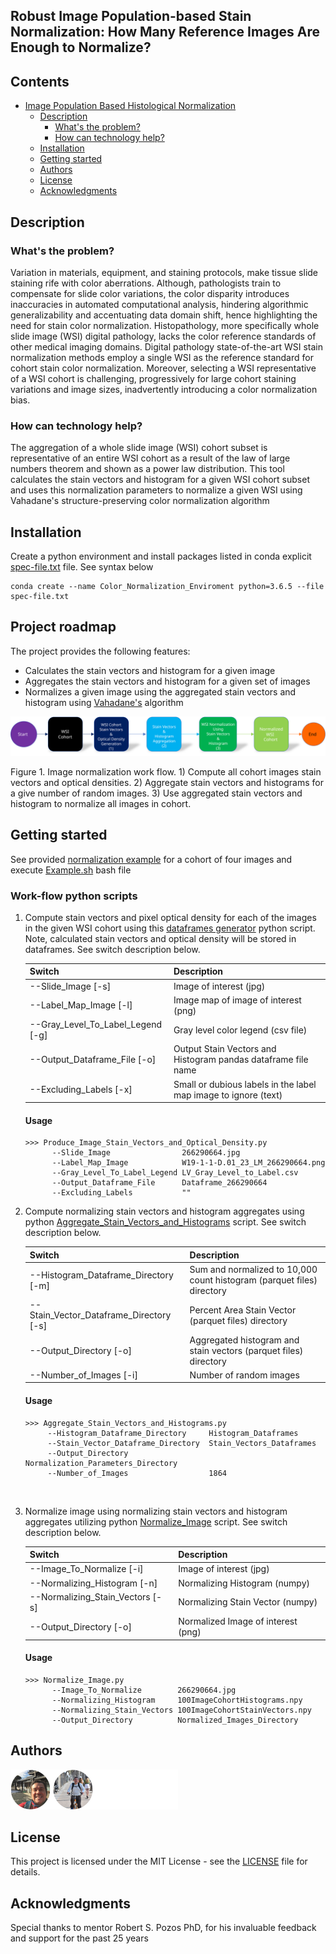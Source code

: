 ## Robust Image Population-based Stain Normalization: How Many Reference Images Are Enough to Normalize?

## Contents

- [Image Population Based Histological Normalization](#submission-or-project-name)
  - [Description](#short-description)
    - [What's the problem?](#whats-the-problem)
    - [How can technology help?](#how-can-technology-help)
  - [Installation](#Installation)
  - [Getting started](#getting-started)
  - [Authors](#authors)
  - [License](#license)
  - [Acknowledgments](#acknowledgments)

## Description

### What's the problem?

Variation in materials, equipment, and staining protocols, make tissue slide staining rife with color aberrations. Although, pathologists train to compensate for slide color variations, the color disparity introduces inaccuracies in automated computational analysis, hindering algorithmic generalizability and accentuating data domain shift, hence highlighting the need for stain color normalization. Histopathology, more specifically whole slide image (WSI) digital pathology, lacks the color reference standards of other medical imaging domains. Digital pathology state-of-the-art WSI stain normalization methods employ a single WSI as the reference standard for cohort stain color normalization. Moreover, selecting a WSI representative of a WSI cohort is challenging, progressively for large cohort staining variations and image sizes, inadvertently introducing a color normalization bias.

### How can technology help?

The aggregation of a whole slide image (WSI) cohort subset is representative of an entire WSI cohort as a result of the law of large numbers theorem and shown as a power law distribution. This tool calculates the stain vectors and histogram for a given WSI cohort subset and uses this normalization parameters to normalize a given WSI using Vahadane's structure-preserving color normalization algorithm

## Installation

Create a python environment and install packages listed in conda explicit [spec-file.txt](./support_files/spec-file.txt) file. See syntax below

```
conda create --name Color_Normalization_Enviroment python=3.6.5 --file spec-file.txt
```


## Project roadmap

The project provides the following features:

- Calculates the stain vectors and histogram for a given image
- Aggregates the stain vectors and histogram for a given set of images
- Normalizes a given image using the aggregated stain vectors and histogram using [Vahadane's](https://ieeexplore.ieee.org/stamp/stamp.jsp?arnumber=7460968) algorithm

![Normalization Work Flow](./support_files/Flow_GitHub.svg)

Figure 1. Image normalization work flow. 1) Compute all cohort images stain vectors and optical densities. 2) Aggregate stain vectors and histograms for a give number of random images. 3) Use aggregated stain vectors and histogram to normalize all images in cohort. 

## Getting started

See provided [normalization example](./Normalization_Example) for a cohort of four images and execute [Example.sh](./Normalization_Example/Example.sh) bash file

### Work-flow python scripts

1. Compute stain vectors and pixel optical density for each of the images in the given WSI cohort using this [dataframes generator](./Python_Scripts/Produce_Image_Stain_Vectors_and_Optical_Density.py) python script. Note, calculated stain vectors and optical density will be stored in dataframes. See switch description below.

   | Switch                            | Description                                                  |
   | --------------------------------- | ------------------------------------------------------------ |
   | --Slide_Image [-s]                | Image of interest (jpg)                                      |
   | --Label_Map_Image [-l]            | Image map of image of interest (png)                         |
   | --Gray_Level_To_Label_Legend [-g] | Gray level color legend (csv file)                           |
   | --Output_Dataframe_File [-o]      | Output Stain Vectors and Histogram pandas dataframe file name |
   | --Excluding_Labels [-x]           | Small or dubious labels in the label map image to ignore (text) |

   #### Usage

   ```
   >>> Produce_Image_Stain_Vectors_and_Optical_Density.py
         --Slide_Image                266290664.jpg
         --Label_Map_Image            W19-1-1-D.01_23_LM_266290664.png
         --Gray_Level_To_Label_Legend LV_Gray_Level_to_Label.csv
         --Output_Dataframe_File      Dataframe_266290664
         --Excluding_Labels           ""
   ```

   

2. Compute normalizing stain vectors and histogram aggregates using python [Aggregate_Stain_Vectors_and_Histograms](/Python_Scripts/Aggregate_Stain_Vectors_and_Histograms.py) script. See switch description below.

   | Switch                                  | Description                                                  |
   | --------------------------------------- | ------------------------------------------------------------ |
   | --Histogram_Dataframe_Directory [-m]    | Sum and normalized to 10,000 count histogram  (parquet files) directory |
   | --Stain_Vector_Dataframe_Directory [-s] | Percent Area Stain Vector (parquet files) directory          |
   | --Output_Directory [-o]                 | Aggregated histogram and stain vectors  (parquet files) directory |
   | --Number_of_Images [-i]                 | Number of random images                                      |

   #### Usage

   ```
   >>> Aggregate_Stain_Vectors_and_Histograms.py
        --Histogram_Dataframe_Directory     Histogram_Dataframes
        --Stain_Vector_Dataframe_Directory  Stain_Vectors_Dataframes
        --Output_Directory                  Normalization_Parameters_Directory
        --Number_of_Images                  1864
   ```

   ​       

3. Normalize image using normalizing stain vectors and histogram aggregates utilizing python [Normalize_Image](/Python_Scripts/Normalize_Image.py) script. See switch description below.

   | Switch                           | Description                        |
   | -------------------------------- | ---------------------------------- |
   | --Image_To_Normalize [-i]        | Image of interest (jpg)            |
   | --Normalizing_Histogram [-n]     | Normalizing Histogram (numpy)      |
   | --Normalizing_Stain_Vectors [-s] | Normalizing Stain Vector (numpy)   |
   | --Output_Directory [-o]          | Normalized Image of interest (png) |
   
   #### Usage
   
   ```
   >>> Normalize_Image.py
         --Image_To_Normalize        266290664.jpg
         --Normalizing_Histogram     100ImageCohortHistograms.npy
         --Normalizing_Stain_Vectors 100ImageCohortStainVectors.npy
         --Output_Directory          Normalized_Images_Directory
   ```
   
   

## Authors

![Authors](./support_files/authors.png)

## License

This project is licensed under the MIT License - see the [LICENSE](LICENSE) file for details.

## Acknowledgments

Special thanks to mentor Robert S. Pozos PhD, for his invaluable feedback and support for the past 25 years
